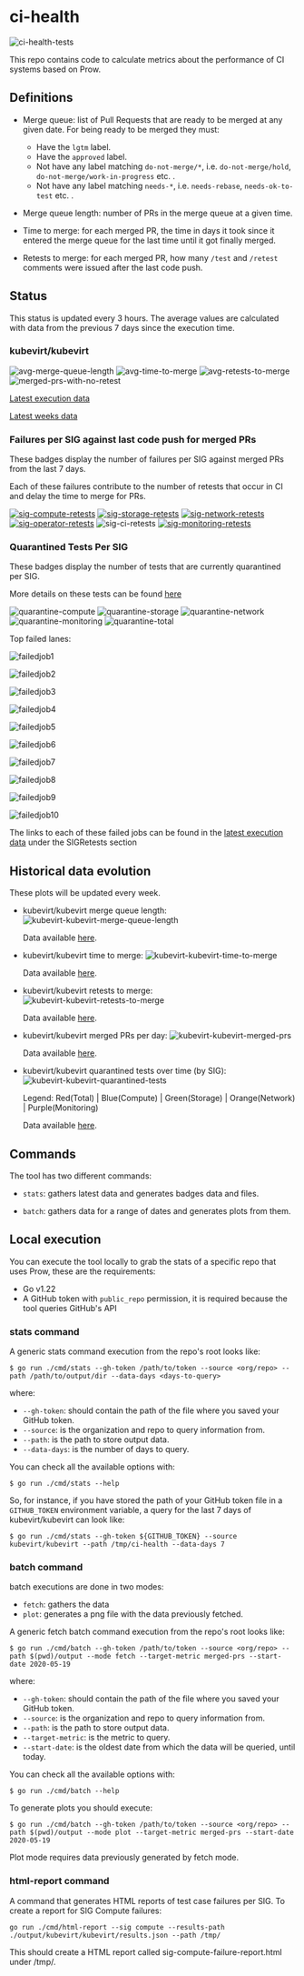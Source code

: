 # ci-health

![ci-health-tests](https://github.com/kubevirt/ci-health/workflows/ci-health-tests/badge.svg)

This repo contains code to calculate metrics about the performance of CI systems
based on Prow.

## Definitions

* Merge queue: list of Pull Requests that are ready to be merged at any given
date. For being ready to be merged they must:

  * Have the `lgtm` label.
  * Have the `approved` label.
  * Not have any label matching `do-not-merge/*`, i.e. `do-not-merge/hold`,  `do-not-merge/work-in-progress` etc. .
  * Not have any label matching `needs-*`, i.e. `needs-rebase`, `needs-ok-to-test` etc. .

* Merge queue length: number of PRs in the merge queue at a given time.
* Time to merge: for each merged PR, the time in days it took since it entered the merge
queue for the last time until it got finally merged.
* Retests to merge: for each merged PR, how many `/test` and `/retest` comments
were issued after the last code push.

## Status
This status is updated every 3 hours. The average values are calculated with
data from the previous 7 days since the execution time.

### kubevirt/kubevirt

![avg-merge-queue-length](https://kubevirt.io/ci-health/output/kubevirt/kubevirt/merge-queue-length.svg)
![avg-time-to-merge](https://kubevirt.io/ci-health/output/kubevirt/kubevirt/time-to-merge.svg)
![avg-retests-to-merge](https://kubevirt.io/ci-health/output/kubevirt/kubevirt/retests-to-merge.svg)
![merged-prs-with-no-retest](https://kubevirt.io/ci-health/output/kubevirt/kubevirt/merged-prs-no-retest.svg)

[Latest execution data](https://kubevirt.io/ci-health/output/kubevirt/kubevirt/results.json)

[Latest weeks data](https://grafana.ci.kubevirt.io/d/WZU1-LPGz/merge-queue)

### Failures per SIG against last code push for merged PRs

These badges display the number of failures per SIG against merged PRs from the last 7 days.

Each of these failures contribute to the number of retests that occur in CI and delay the time to merge for PRs.

[![sig-compute-retests](https://kubevirt.io/ci-health/output/kubevirt/kubevirt/sig-compute-retests.svg)](https://storage.googleapis.com/kubevirt-prow/reports/sig-failure-reports/sig-compute-failure-report.html)
[![sig-storage-retests](https://kubevirt.io/ci-health/output/kubevirt/kubevirt/sig-storage-retests.svg)](https://storage.googleapis.com/kubevirt-prow/reports/sig-failure-reports/sig-storage-failure-report.html)
[![sig-network-retests](https://kubevirt.io/ci-health/output/kubevirt/kubevirt/sig-network-retests.svg)](https://storage.googleapis.com/kubevirt-prow/reports/sig-failure-reports/sig-network-failure-report.html)
[![sig-operator-retests](https://kubevirt.io/ci-health/output/kubevirt/kubevirt/sig-operator-retests.svg)](https://storage.googleapis.com/kubevirt-prow/reports/sig-failure-reports/sig-operator-failure-report.html)
![sig-ci-retests](https://kubevirt.io/ci-health/output/kubevirt/kubevirt/sig-ci-retests.svg)
[![sig-monitoring-retests](https://kubevirt.io/ci-health/output/kubevirt/kubevirt/sig-monitoring-retests.svg)](https://storage.googleapis.com/kubevirt-prow/reports/sig-failure-reports/sig-monitoring-failure-report.html)


### Quarantined Tests Per SIG

These badges display the number of tests that are currently quarantined per SIG.

More details on these tests can be found [here](https://storage.googleapis.com/kubevirt-prow/reports/quarantined-tests/kubevirt/kubevirt/index.html)

![quarantine-compute](https://kubevirt.io/ci-health/output/kubevirt/kubevirt/quarantine-compute.svg)
![quarantine-storage](https://kubevirt.io/ci-health/output/kubevirt/kubevirt/quarantine-storage.svg)
![quarantine-network](https://kubevirt.io/ci-health/output/kubevirt/kubevirt/quarantine-network.svg)
![quarantine-monitoring](https://kubevirt.io/ci-health/output/kubevirt/kubevirt/quarantine-monitoring.svg)
![quarantine-total](https://kubevirt.io/ci-health/output/kubevirt/kubevirt/quarantine-total.svg)

Top failed lanes:

![failedjob1](https://kubevirt.io/ci-health/output/kubevirt/kubevirt/failedjob1.svg)

![failedjob2](https://kubevirt.io/ci-health/output/kubevirt/kubevirt/failedjob2.svg)

![failedjob3](https://kubevirt.io/ci-health/output/kubevirt/kubevirt/failedjob3.svg)

![failedjob4](https://kubevirt.io/ci-health/output/kubevirt/kubevirt/failedjob4.svg)

![failedjob5](https://kubevirt.io/ci-health/output/kubevirt/kubevirt/failedjob5.svg)

![failedjob6](https://kubevirt.io/ci-health/output/kubevirt/kubevirt/failedjob6.svg)

![failedjob7](https://kubevirt.io/ci-health/output/kubevirt/kubevirt/failedjob7.svg)

![failedjob8](https://kubevirt.io/ci-health/output/kubevirt/kubevirt/failedjob8.svg)

![failedjob9](https://kubevirt.io/ci-health/output/kubevirt/kubevirt/failedjob9.svg)

![failedjob10](https://kubevirt.io/ci-health/output/kubevirt/kubevirt/failedjob10.svg)

The links to each of these failed jobs can be found in the [latest execution data](https://kubevirt.io/ci-health/output/kubevirt/kubevirt/results.json)
under the SIGRetests section

## Historical data evolution

These plots will be updated every week.

* kubevirt/kubevirt merge queue length:
  ![kubevirt-kubevirt-merge-queue-length](./output/kubevirt/kubevirt/batch/merge-queue-length/plot/plot.png)

  Data available [here](./output/kubevirt/kubevirt/batch/merge-queue-length/data).

* kubevirt/kubevirt time to merge:
  ![kubevirt-kubevirt-time-to-merge](./output/kubevirt/kubevirt/batch/time-to-merge/plot/plot.png)

  Data available [here](./output/kubevirt/kubevirt/batch/time-to-merge/data).

* kubevirt/kubevirt retests to merge:
  ![kubevirt-kubevirt-retests-to-merge](./output/kubevirt/kubevirt/batch/retests-to-merge/plot/plot.png)

  Data available [here](./output/kubevirt/kubevirt/batch/retests-to-merge/data).

* kubevirt/kubevirt merged PRs per day:
  ![kubevirt-kubevirt-merged-prs](./output/kubevirt/kubevirt/batch/merged-prs/plot/plot.png)

  Data available [here](./output/kubevirt/kubevirt/batch/merged-prs/data).

* kubevirt/kubevirt quarantined tests over time (by SIG):
  ![kubevirt-kubevirt-quarantined-tests](./output/kubevirt/kubevirt/batch/quarantined-tests/plot/plot.png)

  Legend: Red(Total) | Blue(Compute) | Green(Storage) | Orange(Network) | Purple(Monitoring)

  Data available [here](./output/kubevirt/kubevirt/batch/quarantined-tests/data).

## Commands

The tool has two different commands:

* `stats`: gathers latest data and generates badges data and files.

* `batch`: gathers data for a range of dates and generates plots from them.

## Local execution
You can execute the tool locally to grab the stats of a specific repo that uses
Prow, these are the requirements:

* Go v1.22
* A GitHub token with `public_repo` permission, it is required because the tool
queries GitHub's API

### stats command

A generic stats command execution from the repo's root looks like:
```
$ go run ./cmd/stats --gh-token /path/to/token --source <org/repo> --path /path/to/output/dir --data-days <days-to-query>
```
where:
* `--gh-token`: should contain the path of the file where you saved your GitHub
token.
* `--source`: is the organization and repo to query information from.
* `--path`: is the path to store output data.
* `--data-days`: is the number of days to query.

You can check all the available options with:
```
$ go run ./cmd/stats --help
```
So, for instance, if you have stored the path of your GitHub token file in a
`GITHUB_TOKEN` environment variable, a query for the last 7 days of
kubevirt/kubevirt can look like:
```
$ go run ./cmd/stats --gh-token ${GITHUB_TOKEN} --source kubevirt/kubevirt --path /tmp/ci-health --data-days 7
```

### batch command

batch executions are done in two modes:
* `fetch`: gathers the data
* `plot`: generates a png file with the data previously fetched.

A generic fetch batch command execution from the repo's root looks like:
```
$ go run ./cmd/batch --gh-token /path/to/token --source <org/repo> --path $(pwd)/output --mode fetch --target-metric merged-prs --start-date 2020-05-19
```
where:
* `--gh-token`: should contain the path of the file where you saved your GitHub
token.
* `--source`: is the organization and repo to query information from.
* `--path`: is the path to store output data.
* `--target-metric`: is the metric to query.
* `--start-date`: is the oldest date from which the data will be queried, until today.

You can check all the available options with:
```
$ go run ./cmd/batch --help
```
To generate plots you should execute:
```
$ go run ./cmd/batch --gh-token /path/to/token --source <org/repo> --path $(pwd)/output --mode plot --target-metric merged-prs --start-date 2020-05-19
```
Plot mode requires data previously generated by fetch mode.

### html-report command

A command that generates HTML reports of test case failures per SIG. To create a report for SIG Compute failures:
```
go run ./cmd/html-report --sig compute --results-path ./output/kubevirt/kubevirt/results.json --path /tmp/
```

This should create a HTML report called sig-compute-failure-report.html under /tmp/.
